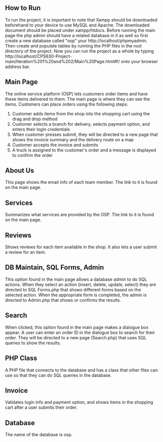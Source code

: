 How to Run
---------
To run the project, it is important to note that Xampp should be downloaded beforehand to your device to use MySQL and Apache. The downloaded document should be placed under xampp/htdocs. Before running the main page the php admin should have a related database in it as well so first create a new database called "osp" your http://localhost/phpmyadmin. Then create and populate tables by running the PHP files in the root directory of the project. Now you can run the project as a whole by typing http://localhost/CPS630-Project-main/Iteration%201%20and%202/Main%20Page.html#!/ onto your browser address bar.

Main Page
---------
The online service platform (OSP) lets customers order items and have these items delivered to them. The main page is where they can see the items.
Customers can place orders using the following steps:
  1. Customer adds items from the shop into the shopping cart using the drag and drop method
  2. Customer selects a branch for delivery, selects payment option, and enters their login credentials
  3. When customer presses submit, they will be directed to a new page that shows the invoice summary and the delivery route on a map
  4. Customer accepts the invoice and submits
  5. A truck is assigned to the customer's order and a message is displayed to confirm the order

About Us
--------
This page shows the email info of each team member. The link to it is found on the main page.

Services
--------
Summarizes what services are provided by the OSP. The link to it is found on the main page.

Reviews
-------
Shows reviews for each item available in the shop. It also lets a user submit a review for an item.

DB Maintain, SQL Forms, Admin
-----------------------------------
This option found in the main page allows a database admin to do SQL actions. When they select an action (insert, delete, update, select) they are directed to SQL Forms.php that shows different forms based on the selected action. When the appropriate form is completed, the admin is directed to Admin.php that shows or confirms the results.

Search
------
When clicked, this option found in the main page makes a dialogue box appear. A user can enter an order ID in the dialogue box to search for their order. They will be directed to a new page (Search.php) that uses SQL queries to show the results. 

PHP Class
---------
A PHP file that connects to the database and has a class that other files can use so that they can do SQL queries in the database.

Invoice
-------------
Validates login info and payment option, and shows items in the shopping cart after a user submits their order.

Database
--------
The name of the database is osp.
